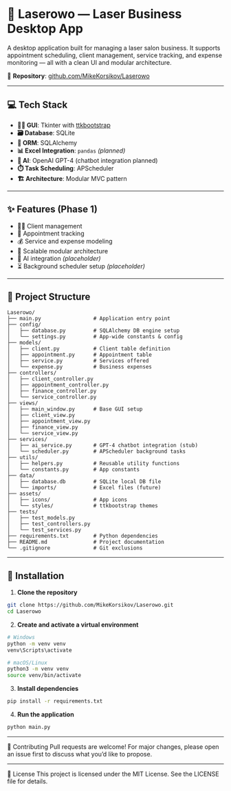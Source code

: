 # 💼 Laserowo — Laser Business Desktop App

A desktop application built for managing a laser salon business. It supports appointment scheduling, client management, service tracking, and expense monitoring — all with a clean UI and modular architecture.

🔗 **Repository**: [github.com/MikeKorsikov/Laserowo](https://github.com/MikeKorsikov/Laserowo)

---

## 💻 Tech Stack

- **👩‍🎨 GUI**: Tkinter with [ttkbootstrap](https://ttkbootstrap.readthedocs.io/)  
- **🗃️ Database**: SQLite  
- **🧩 ORM**: SQLAlchemy  
- **📊 Excel Integration**: `pandas` *(planned)*  
- **🤖 AI**: OpenAI GPT-4 (chatbot integration planned)  
- **⏱️ Task Scheduling**: APScheduler  
- **🏗️ Architecture**: Modular MVC pattern  

---

## ✨ Features (Phase 1)

- 🧑‍💼 Client management  
- 📅 Appointment tracking  
- 💰 Service and expense modeling  
- 🧱 Scalable modular architecture  
- 🤖 AI integration *(placeholder)*  
- ⏳ Background scheduler setup *(placeholder)*  

---

## 📂 Project Structure

```plaintext
Laserowo/
├── main.py                 # Application entry point
├── config/
│   ├── database.py         # SQLAlchemy DB engine setup
│   └── settings.py         # App-wide constants & config
├── models/
│   ├── client.py           # Client table definition
│   ├── appointment.py      # Appointment table
│   ├── service.py          # Services offered
│   └── expense.py          # Business expenses
├── controllers/
│   ├── client_controller.py
│   ├── appointment_controller.py
│   ├── finance_controller.py
│   └── service_controller.py
├── views/
│   ├── main_window.py      # Base GUI setup
│   ├── client_view.py
│   ├── appointment_view.py
│   ├── finance_view.py
│   └── service_view.py
├── services/
│   ├── ai_service.py       # GPT-4 chatbot integration (stub)
│   └── scheduler.py        # APScheduler background tasks
├── utils/
│   ├── helpers.py          # Reusable utility functions
│   └── constants.py        # App constants
├── data/
│   ├── database.db         # SQLite local DB file
│   └── imports/            # Excel files (future)
├── assets/
│   ├── icons/              # App icons
│   └── styles/             # ttkbootstrap themes
├── tests/
│   ├── test_models.py
│   ├── test_controllers.py
│   └── test_services.py
├── requirements.txt        # Python dependencies
├── README.md               # Project documentation
└── .gitignore              # Git exclusions

```
---

## 🔧 Installation

1. **Clone the repository**

```bash
git clone https://github.com/MikeKorsikov/Laserowo.git
cd Laserowo
```

2. **Create and activate a virtual environment**
```bash
# Windows
python -m venv venv
venv\Scripts\activate
```

```bash
# macOS/Linux
python3 -m venv venv
source venv/bin/activate
```

3. **Install dependencies**
```bash
pip install -r requirements.txt
```

4. **Run the application**
```bash
python main.py
```
---
🤝 Contributing
Pull requests are welcome! For major changes, please open an issue first to discuss what you’d like to propose.

---
📄 License
This project is licensed under the MIT License. See the LICENSE file for details.